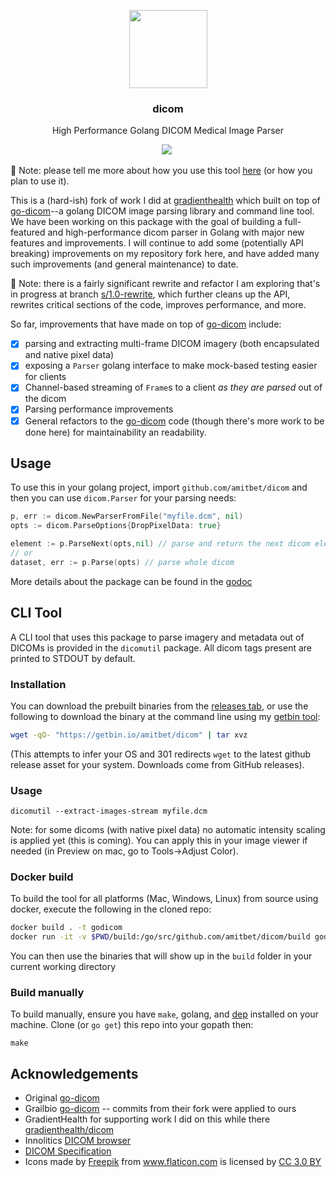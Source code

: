 <p align="center">
  <img src="https://amitbet.com/assets/img/magnetic-resonance.png" width="125px"/>
  <h3 align="center">dicom</h3>
  <p align="center">High Performance Golang DICOM Medical Image Parser<p>
  <p align="center"> <a href="https://travis-ci.org/amitbet/dicom"><img src="https://travis-ci.org/amitbet/dicom.svg?branch=master" /></a> <a href="https://godoc.org/github.com/amitbet/dicom"><img src="https://godoc.org/github.com/amitbet/dicom?status.svg" alt=""></a> 
  </p>
</p>

:eyes: Note: please tell me more about how you use this tool [here](https://github.com/amitbet/dicom/issues/56) (or how you plan to use it).

This is a (hard-ish) fork of work I did at [gradienthealth](https://github.com/gradienthealth/dicom) which built on top of [go-dicom](https://github.com/gillesdemey/go-dicom)--a golang DICOM image parsing library and command line tool. We have been working on this package with the goal of building a full-featured and high-performance dicom parser in Golang with major new features and improvements. I will continue to add some (potentially API breaking) improvements on my repository fork here, and have added many such improvements (and general maintenance) to date.

:eyes: Note: there is a fairly significant rewrite and refactor I am exploring that's in progress at branch [s/1.0-rewrite](https://github.com/amitbet/dicom/tree/s/1.0-rewrite), which further cleans up the API, rewrites critical sections of the code, improves performance, and more. 

So far, improvements that have made on top of [go-dicom](https://github.com/gillesdemey/go-dicom) include: 
- [x] parsing and extracting multi-frame DICOM imagery (both encapsulated and native pixel data)
- [x] exposing a `Parser` golang interface to make mock-based testing easier for clients
- [x] Channel-based streaming of `Frame`s to a client _as they are parsed_ out of the dicom
- [x] Parsing performance improvements 
- [x] General refactors to the [go-dicom](https://github.com/gillesdemey/go-dicom) code (though there's more work to be done here) for maintainability an readability. 

## Usage
To use this in your golang project, import `github.com/amitbet/dicom` and then you can use `dicom.Parser` for your parsing needs:
```go 
p, err := dicom.NewParserFromFile("myfile.dcm", nil)
opts := dicom.ParseOptions{DropPixelData: true}

element := p.ParseNext(opts,nil) // parse and return the next dicom element
// or
dataset, err := p.Parse(opts) // parse whole dicom
```
More details about the package can be found in the [godoc](https://godoc.org/github.com/amitbet/dicom)

## CLI Tool
A CLI tool that uses this package to parse imagery and metadata out of DICOMs is provided in the `dicomutil` package. All dicom tags present are printed to STDOUT by default. 

### Installation
You can download the prebuilt binaries from the [releases tab](https://github.com/amitbet/dicom/releases), or use the following to download the binary at the command line using my [getbin tool](https://github.com/amitbet/getbin):

```sh
wget -qO- "https://getbin.io/amitbet/dicom" | tar xvz
```
(This attempts to infer your OS and 301 redirects `wget` to the latest github release asset for your system. Downloads come from GitHub releases).
### Usage
```
dicomutil --extract-images-stream myfile.dcm
```
Note: for some dicoms (with native pixel data) no automatic intensity scaling is applied yet (this is coming). You can apply this in your image viewer if needed (in Preview on mac, go to Tools->Adjust Color). 
### Docker build
To build the tool for all platforms (Mac, Windows, Linux) from source using docker, execute the following in the cloned repo:
```bash
docker build . -t godicom
docker run -it -v $PWD/build:/go/src/github.com/amitbet/dicom/build godicom make release
```
You can then use the binaries that will show up in the `build` folder in your current working directory
### Build manually
To build manually, ensure you have `make`, golang, and [dep](https://github.com/golang/dep) installed on your machine. Clone (or `go get`) this repo into your gopath then:
```
make
```

## Acknowledgements

* Original [go-dicom](https://github.com/gillesdemey/go-dicom)
* Grailbio [go-dicom](https://github.com/grailbio/go-dicom) -- commits from their fork were applied to ours
* GradientHealth for supporting work I did on this while there [gradienthealth/dicom](https://github.com/gradienthealth/dicom)
* Innolitics [DICOM browser](https://dicom.innolitics.com/ciods)
* [DICOM Specification](http://dicom.nema.org/medical/dicom/current/output/pdf/part05.pdf)
* <div>Icons made by <a href="https://www.freepik.com/?__hstc=57440181.48e262e7f01bcb2b41259e2e5a8103b3.1557697512782.1557697512782.1557697512782.1&__hssc=57440181.4.1557697512783&__hsfp=2768524783" title="Freepik">Freepik</a> from <a href="https://www.flaticon.com/" 			    title="Flaticon">www.flaticon.com</a> is licensed by <a href="http://creativecommons.org/licenses/by/3.0/" 			    title="Creative Commons BY 3.0" target="_blank">CC 3.0 BY</a></div>
